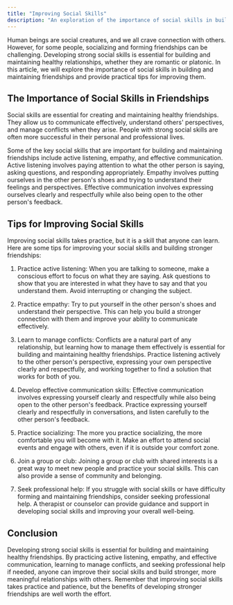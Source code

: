 ```yaml
---
title: "Improving Social Skills"
description: "An exploration of the importance of social skills in building and maintaining friendships, including tips for active listening, empathy, and effective communication."
---
```

Human beings are social creatures, and we all crave connection with others. However, for some people, socializing and forming friendships can be challenging. Developing strong social skills is essential for building and maintaining healthy relationships, whether they are romantic or platonic. In this article, we will explore the importance of social skills in building and maintaining friendships and provide practical tips for improving them.

## The Importance of Social Skills in Friendships

Social skills are essential for creating and maintaining healthy friendships. They allow us to communicate effectively, understand others' perspectives, and manage conflicts when they arise. People with strong social skills are often more successful in their personal and professional lives.

Some of the key social skills that are important for building and maintaining friendships include active listening, empathy, and effective communication. Active listening involves paying attention to what the other person is saying, asking questions, and responding appropriately. Empathy involves putting ourselves in the other person's shoes and trying to understand their feelings and perspectives. Effective communication involves expressing ourselves clearly and respectfully while also being open to the other person's feedback.

## Tips for Improving Social Skills

Improving social skills takes practice, but it is a skill that anyone can learn. Here are some tips for improving your social skills and building stronger friendships:

1.  Practice active listening: When you are talking to someone, make a conscious effort to focus on what they are saying. Ask questions to show that you are interested in what they have to say and that you understand them. Avoid interrupting or changing the subject.
    
2.  Practice empathy: Try to put yourself in the other person's shoes and understand their perspective. This can help you build a stronger connection with them and improve your ability to communicate effectively.
    
3.  Learn to manage conflicts: Conflicts are a natural part of any relationship, but learning how to manage them effectively is essential for building and maintaining healthy friendships. Practice listening actively to the other person's perspective, expressing your own perspective clearly and respectfully, and working together to find a solution that works for both of you.
    
4.  Develop effective communication skills: Effective communication involves expressing yourself clearly and respectfully while also being open to the other person's feedback. Practice expressing yourself clearly and respectfully in conversations, and listen carefully to the other person's feedback.
    
5.  Practice socializing: The more you practice socializing, the more comfortable you will become with it. Make an effort to attend social events and engage with others, even if it is outside your comfort zone.
    
6.  Join a group or club: Joining a group or club with shared interests is a great way to meet new people and practice your social skills. This can also provide a sense of community and belonging.
    
7.  Seek professional help: If you struggle with social skills or have difficulty forming and maintaining friendships, consider seeking professional help. A therapist or counselor can provide guidance and support in developing social skills and improving your overall well-being.
    

## Conclusion

Developing strong social skills is essential for building and maintaining healthy friendships. By practicing active listening, empathy, and effective communication, learning to manage conflicts, and seeking professional help if needed, anyone can improve their social skills and build stronger, more meaningful relationships with others. Remember that improving social skills takes practice and patience, but the benefits of developing stronger friendships are well worth the effort.
